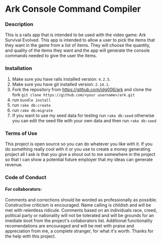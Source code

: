 # Ark Console Command Compiler

### Description

This is a rails app that is intended to be used with the video game: Ark Survival Evolved.
This app is intended to allow a user to pick the items that they want in the game from a list of items.
They will choose the quantity, and quality of the items they want and the app will generate the console commands
needed to give the user the items. 

### Installation

1. Make sure you have rails installed version: ` 4.2.5 `. 
2. Make sure you have git installed version: `2.14.1`. 
3. Fork the repository from https://github.com/jdg006/ark and clone the fork `git clone https://github.com/<your username>/ark.git`
4. run `bundle install`
5. run `rake db:create`
6. run `rake db:migrate`
7. If you want to use my seed data for testing run `rake db:seed` otherwise you can edit the seed file with your own data and then run `rake db:seed`

### Terms of Use

This project is open source so you can do whatever you like with it. If you do something really cool with it or you use to create a money generating project all I ask is that you give a shout out to me somewhere in the project so that I can show a potential future employer that my ideas can generate revenue. 

### Code of Conduct

#### For collaborators: 

Comments and corrections should be worded as professionally as possible. Constructive criticism is encouraged. Name calling is childish and will be met with relentless ridicule.
Comments based on an individuals race, creed, political party or nationality will not be tolerated and will be grounds for an imediate boot from the project's collaborators list.
Additional functionality recomendations are encouraged and will be met with praise and appreciation from me, a complete stranger, for what it's worth. Thanks for the help with this project. 
